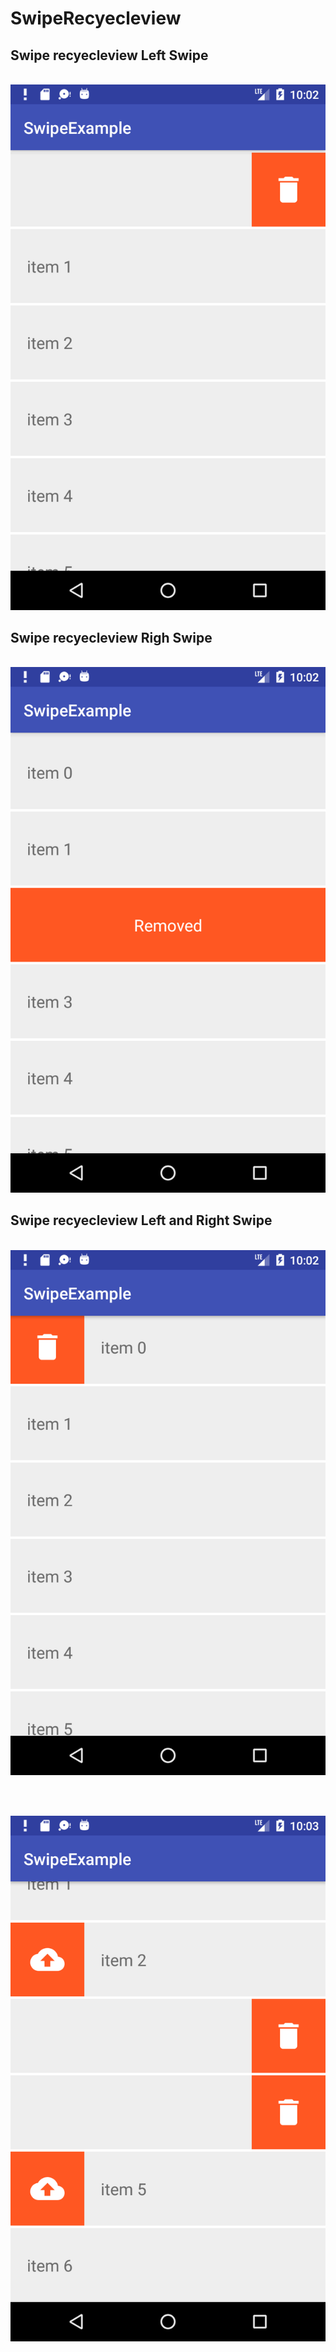 # SwipeRecyecleview

<h2> Swipe recyecleview Left Swipe  </h2><br>
<img src="https://github.com/chaudharybharat/SwipeRecyecleview/blob/master/device-2019-10-01-100206.png">
<h2> Swipe recyecleview Righ Swipe  </h2><br>
<img src="https://github.com/chaudharybharat/SwipeRecyecleview/blob/master/device-2019-10-01-100227.png">
<h2> Swipe recyecleview Left and Right Swipe  </h2><br>
<img src="https://github.com/chaudharybharat/SwipeRecyecleview/blob/master/device-2019-10-01-100240.png">

<br><br>

<img src="https://github.com/chaudharybharat/SwipeRecyecleview/blob/master/device-2019-10-01-100305.png">

